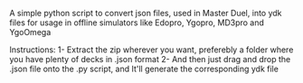 A simple python script to convert json files, used in Master Duel, into ydk files for usage in offline simulators like Edopro, Ygopro, MD3pro and YgoOmega

Instructions:
1- Extract the zip wherever you want, preferebly a folder where you have plenty of decks in .json format
2- And then just drag and drop the .json file onto the .py script, and It'll generate the corresponding ydk file
